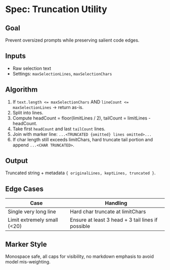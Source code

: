 # Spec: Truncation Utility

## Goal
Prevent oversized prompts while preserving salient code edges.

## Inputs
- Raw selection text
- Settings: `maxSelectionLines`, `maxSelectionChars`

## Algorithm
1. If `text.length <= maxSelectionChars` AND `lineCount <= maxSelectionLines` → return as-is.
2. Split into lines.
3. Compute headCount = floor(limitLines / 2), tailCount = limitLines - headCount.
4. Take first `headCount` and last `tailCount` lines.
5. Join with marker line: `...<TRUNCATED {omitted} lines omitted>...`
6. If char length still exceeds limitChars, hard truncate tail portion and append `...<CHAR TRUNCATED>`.

## Output
Truncated string + metadata `{ originalLines, keptLines, truncated }`.

## Edge Cases
| Case | Handling |
|------|----------|
| Single very long line | Hard char truncate at limitChars |
| Limit extremely small (<20) | Ensure at least 3 head + 3 tail lines if possible |

## Marker Style
Monospace safe, all caps for visibility, no markdown emphasis to avoid model mis-weighting.
